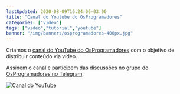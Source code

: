 ```yaml
---
lastUpdated: 2020-08-09T16:24:06-03:00
title: "Canal do Youtube do OsProgramadores"
categories: ["video"]
tags: ["video","tutorial","youtube"]
banner: "/img/banners/osprogramadores-400px.jpg"
---
```


Criamos o [canal do YouTube do OsProgramadores](https://www.youtube.com/channel/UCt_YNYGl6K5yNXlXEQDdwWg?view_as=subscriber) com o objetivo de distribuir conteúdo via vídeo.

Assinem o canal e participem das discussões no [grupo do OsProgramadores no Telegram](https://t.me/osprogramadores).

[![Canal do YouTube](/img/banners/osprogramadores-400px.jpg)](https://www.youtube.com/watch?v=eKU9gsFPMkw "Site do Grupo")
